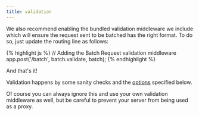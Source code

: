 ```yaml
---
title: validation
---
```


We also recommend enabling the bundled validation middleware we include which will
ensure the request sent to be batched has the right format. To do so, just update
the routing line as follows:

{% highlight js %}
  // Adding the Batch Request validation middleware
  app.post('/batch', batch.validate, batch);
{% endhighlight %}

And that's it! 

Validation happens by some sanity checks and the [options](#options) specified
below.

Of course you can always ignore this and use your own validation middleware as
well, but be careful to prevent your server from being used as a proxy.

